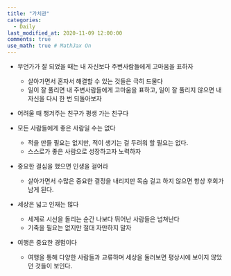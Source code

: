 ```yaml
---
title: "가치관"
categories: 
  - Daily
last_modified_at: 2020-11-09 12:00:00
comments: true
use_math: true # MathJax On
---
```


 - 무언가가 잘 되었을 때는 내 자신보다 주변사람들에게 고마움을 표하자
   - 살아가면서 혼자서 해결할 수 있는 것들은 극히 드물다
   - 일이 잘 풀리면 내 주변사람들에게 고마움을 표하고, 일이 잘 풀리지 않으면 내 자신을 다시 한 번 되돌아보자  
  
 - 어려울 때 챙겨주는 친구가 평생 가는 친구다

 - 모든 사람들에게 좋은 사람일 수는 없다
   - 적을 만들 필요는 없지만, 적이 생기는 걸 두려워 할 필요는 없다.
   - 스스로가 좋은 사람으로 성장하고자 노력하자
  
 - 중요한 결심을 했으면 인생을 걸어라
   - 살아가면서 수많은 중요한 결정을 내리지만 목숨 걸고 하지 않으면 항상 후회가 남게 된다.
  
 - 세상은 넓고 인재는 많다
   - 세계로 시선을 돌리는 순간 나보다 뛰어난 사람들은 넘쳐난다
   - 기죽을 필요는 없지만 절대 자만하지 말자
  
 - 여행은 중요한 경험이다
   - 여행을 통해 다양한 사람들과 교류하며 세상을 둘러보면 평상시에 보이지 않았던 것들이 보인다.
 
